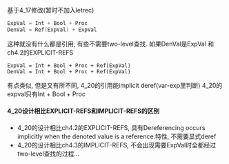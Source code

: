 基于4_17修改(暂时不加入letrec)

```C
ExpVal = Int + Bool + Proc 
DenVal = Ref(ExpVal) + ExpVal
```
这种就没有什么都是引用, 有些不需要two-level查找. 如果DenVal是ExpVal
和ch4.2的EXPLICIT-REFS
```
ExpVal = Int + Bool + Proc + Ref(ExpVal)
DenVal = Int + Bool + Proc + Ref(ExpVal)
```
有点类似, 但是又有所不同, 4_20的引用能implicit deref(var-exp里判断)
4_20的expval只有Int + Bool + Proc

#### 4_20设计相比EXPLICIT-REFS和IMPLICIT-REFS的区别
* 4_20的设计相比ch4.2的EXPLICIT-REFS, 具有Dereferencing occurs implicitly when the denoted value is a reference.特性, 不需要显式deref
* 4_20的设计相比ch4.3的IMPLICIT-REFS, 不会出现需要ExpVal时全都经过two-level查找的过程...